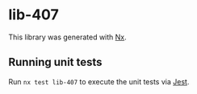 # lib-407

This library was generated with [Nx](https://nx.dev).

## Running unit tests

Run `nx test lib-407` to execute the unit tests via [Jest](https://jestjs.io).
